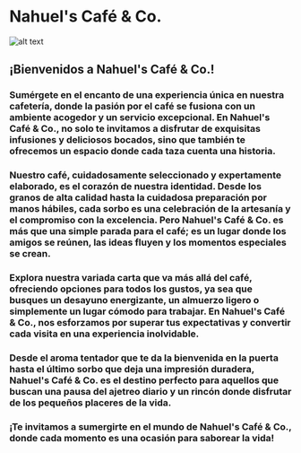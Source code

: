 # Nahuel's Café & Co.
![alt text](nahuel-scafe-and-co/img/logoLanding.png)
## ¡Bienvenidos a Nahuel's Café & Co.!

### Sumérgete en el encanto de una experiencia única en nuestra cafetería, donde la pasión por el café se fusiona con un ambiente acogedor y un servicio excepcional. En Nahuel's Café & Co., no solo te invitamos a disfrutar de exquisitas infusiones y deliciosos bocados, sino que también te ofrecemos un espacio donde cada taza cuenta una historia. 
### Nuestro café, cuidadosamente seleccionado y expertamente elaborado, es el corazón de nuestra identidad. Desde los granos de alta calidad hasta la cuidadosa preparación por manos hábiles, cada sorbo es una celebración de la artesanía y el compromiso con la excelencia. Pero Nahuel's Café & Co. es más que una simple parada para el café; es un lugar donde los amigos se reúnen, las ideas fluyen y los momentos especiales se crean.
### Explora nuestra variada carta que va más allá del café, ofreciendo opciones para todos los gustos, ya sea que busques un desayuno energizante, un almuerzo ligero o simplemente un lugar cómodo para trabajar. En Nahuel's Café & Co., nos esforzamos por superar tus expectativas y convertir cada visita en una experiencia inolvidable.
### Desde el aroma tentador que te da la bienvenida en la puerta hasta el último sorbo que deja una impresión duradera, Nahuel's Café & Co. es el destino perfecto para aquellos que buscan una pausa del ajetreo diario y un rincón donde disfrutar de los pequeños placeres de la vida.
### ¡Te invitamos a sumergirte en el mundo de Nahuel's Café & Co., donde cada momento es una ocasión para saborear la vida!
